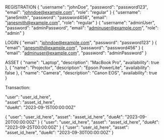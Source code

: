 REGISTRATION
{
"username": "johnDoe",
"password": "password123",
"email": "johndoe@example.com",
"role": "regular"
}
{
"username": "janeSmith",
"password": "password456",
"email": "janesmith@example.com",
"role": "regular"
}
{
"username": "adminUser",
"password": "adminPassword",
"email": "adminuser@example.com",
"role": "admin"
}

LOGIN
{
"email": "johndoe@example.com",
"password": "password123"
}
{
"email": "janesmith@example.com",
"password": "password456"
}
{
"email": "adminuser@example.com",
"password": "adminPassword"
}

ASSET
{
"name": "Laptop",
"description": "MacBook Pro",
"availability": true
},
{
"name": "Projector",
"description": "Epson PowerLite",
"availability": false
},
{
"name": "Camera",
"description": "Canon EOS",
"availability": true
}

Transaction:

"user": "user_id_here",  
"asset": "asset_id_here",  
"dueAt": "2023-09-15T00:00:00Z"

{
"user": "user_id_here",
"asset": "asset_id_here",
"dueAt": "2023-09-20T00:00:00Z"
}
{
"user": "user_id_here",
"asset": "asset_id_here",
"dueAt": "2023-09-25T00:00:00Z"
}
{
"user": "user_id_here",
"asset": "asset_id_here",
"dueAt": "2023-09-30T00:00:00Z"
}
